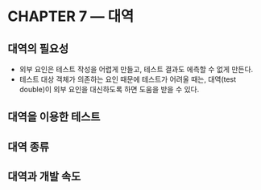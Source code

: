 # CHAPTER 7 — 대역

## 대역의 필요성
- 외부 요인은 테스트 작성을 어렵게 만들고, 테스트 결과도 에측할 수 없게 만든다.
- 테스트 대상 객체가 의존하는 요인 때문에 테스트가 어려울 때는, 대역(test double)이 외부 요인을 대신하도록 하면 도움을 받을 수 있다.

## 대역을 이용한 테스트


## 대역 종류

## 대역과 개발 속도
